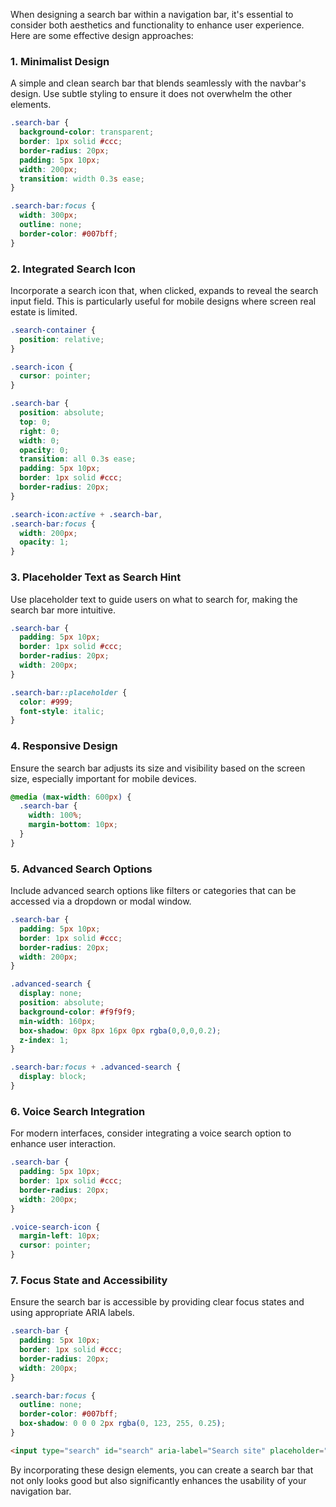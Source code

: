 When designing a search bar within a navigation bar, it's essential to consider both aesthetics and functionality to enhance user experience. Here are some effective design approaches:

### 1. **Minimalist Design**
A simple and clean search bar that blends seamlessly with the navbar's design. Use subtle styling to ensure it does not overwhelm the other elements.

```css
.search-bar {
  background-color: transparent;
  border: 1px solid #ccc;
  border-radius: 20px;
  padding: 5px 10px;
  width: 200px;
  transition: width 0.3s ease;
}

.search-bar:focus {
  width: 300px;
  outline: none;
  border-color: #007bff;
}
```

### 2. **Integrated Search Icon**
Incorporate a search icon that, when clicked, expands to reveal the search input field. This is particularly useful for mobile designs where screen real estate is limited.

```css
.search-container {
  position: relative;
}

.search-icon {
  cursor: pointer;
}

.search-bar {
  position: absolute;
  top: 0;
  right: 0;
  width: 0;
  opacity: 0;
  transition: all 0.3s ease;
  padding: 5px 10px;
  border: 1px solid #ccc;
  border-radius: 20px;
}

.search-icon:active + .search-bar,
.search-bar:focus {
  width: 200px;
  opacity: 1;
}
```

### 3. **Placeholder Text as Search Hint**
Use placeholder text to guide users on what to search for, making the search bar more intuitive.

```css
.search-bar {
  padding: 5px 10px;
  border: 1px solid #ccc;
  border-radius: 20px;
  width: 200px;
}

.search-bar::placeholder {
  color: #999;
  font-style: italic;
}
```

### 4. **Responsive Design**
Ensure the search bar adjusts its size and visibility based on the screen size, especially important for mobile devices.

```css
@media (max-width: 600px) {
  .search-bar {
    width: 100%;
    margin-bottom: 10px;
  }
}
```

### 5. **Advanced Search Options**
Include advanced search options like filters or categories that can be accessed via a dropdown or modal window.

```css
.search-bar {
  padding: 5px 10px;
  border: 1px solid #ccc;
  border-radius: 20px;
  width: 200px;
}

.advanced-search {
  display: none;
  position: absolute;
  background-color: #f9f9f9;
  min-width: 160px;
  box-shadow: 0px 8px 16px 0px rgba(0,0,0,0.2);
  z-index: 1;
}

.search-bar:focus + .advanced-search {
  display: block;
}
```

### 6. **Voice Search Integration**
For modern interfaces, consider integrating a voice search option to enhance user interaction.

```css
.search-bar {
  padding: 5px 10px;
  border: 1px solid #ccc;
  border-radius: 20px;
  width: 200px;
}

.voice-search-icon {
  margin-left: 10px;
  cursor: pointer;
}
```

### 7. **Focus State and Accessibility**
Ensure the search bar is accessible by providing clear focus states and using appropriate ARIA labels.

```css
.search-bar {
  padding: 5px 10px;
  border: 1px solid #ccc;
  border-radius: 20px;
  width: 200px;
}

.search-bar:focus {
  outline: none;
  border-color: #007bff;
  box-shadow: 0 0 0 2px rgba(0, 123, 255, 0.25);
}
```

```html
<input type="search" id="search" aria-label="Search site" placeholder="Search...">
```

By incorporating these design elements, you can create a search bar that not only looks good but also significantly enhances the usability of your navigation bar.

